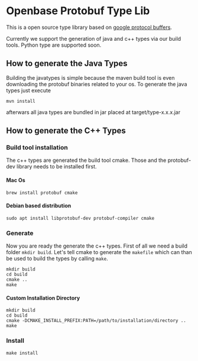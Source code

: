 # Openbase Protobuf Type Lib

This is a open source type library based on [google protocol buffers](https://developers.google.com/protocol-buffers).

Currently we support the generation of java and c++ types via our build tools.
Python type are supported soon.

## How to generate the Java Types

Building the javatypes is simple because the maven build tool is even downloading the protobuf binaries related to your os.
To generate the java types just execute
```
mvn install
```
afterwars all java types are bundled in jar placed at target/type-x.x.x.jar

## How to generate the C++ Types

### Build tool installation

The c++ types are generated the build tool cmake. Those and the protobuf-dev library needs to be installed first.

#### Mac Os
```
brew install protobuf cmake
```
#### Debian based distribution
```
sudo apt install libprotobuf-dev protobuf-compiler cmake
```

### Generate
Now you are ready the generate the c++ types. First of all we need a build folder ```mkdir build```.
Let's tell cmake to generate the ```makefile``` which can than be used to build the types by calling ```make```.
```
mkdir build
cd build
cmake ..
make
```

#### Custom Installation Directory
```
mkdir build
cd build
cmake -DCMAKE_INSTALL_PREFIX:PATH=/path/to/installation/directory ..
make
```

### Install
```
make install
```
